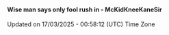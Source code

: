 #### Wise man says only fool rush in - McKidKneeKaneSir
Updated on 17/03/2025 - 00:58:12 (UTC) Time Zone
